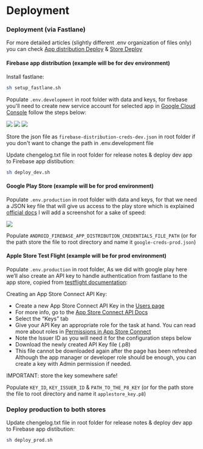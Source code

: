 # Deployment

### Deployment (via Fastlane)

For more detailed articles (slightly different .env organization of files only) you can check [App distribution Deploy](https://medium.com/itnext/flutter-fastlane-deployment-to-the-firebase-app-distribution-easy-way-d5ca2fbdcdf9) & [Store Deploy](https://medium.com/itnext/flutter-fastlane-deployment-to-the-google-play-app-store-easy-way-baa1f491cc51)

#### Firebase app distribution (example will be for dev environment)

Install fastlane:

```bash
sh setup_fastlane.sh
```

Populate `.env.development` in root folder with data and keys, for firebase you'll need to create new service account for selected app in [Google Cloud Console](https://console.cloud.google.com/projectselector2/iam-admin/serviceaccounts) follow the steps below:

![](https://miro.medium.com/v2/resize:fit:1400/format:webp/1\*jUjckYyRYStsFeSLFbEcPw.png) ![](https://miro.medium.com/v2/resize:fit:1400/format:webp/1\*H8914HGCrmtUqS075yHeeA.png) ![](https://miro.medium.com/v2/resize:fit:1400/0\*eQvVMwj5BUbPtGgr)

Store the json file as `firebase-distribution-creds-dev.json` in root folder if you don't want to change the path in .env.development file

Update chengelog.txt file in root folder for release notes & deploy dev app to Firebase app distibution:

```bash
sh deploy_dev.sh
```

#### Google Play Store (example will be for prod environment)

Populate `.env.production` in root folder with data and keys, for that we need a JSON key file that will give us access to the play store which is explained [official docs](https://docs.fastlane.tools/actions/supply/#setup) I will add a screenshot for a sake of speed:

![](https://miro.medium.com/v2/resize:fit:1400/0\*HBIA0v\_QIk23UiHc)

Populate `ANDROID_FIREBASE_APP_DISTRIBUTION_CREDENTIALS_FILE_PATH` (or for the path store the file to root directory and name it `google-creds-prod.json`)

#### Apple Store Test Flight (example will be for prod environment)

Populate `.env.production` in root folder, As we did with google play here we’ll also create an API key to handle authentication from fastlane to the app store, copied from [testflight documentation](https://docs.fastlane.tools/app-store-connect-api/):

Creating an App Store Connect API Key:

* Create a new App Store Connect API Key in the [Users page](https://appstoreconnect.apple.com/access/api)
* For more info, go to the [App Store Connect API Docs](https://developer.apple.com/documentation/appstoreconnectapi/creating\_api\_keys\_for\_app\_store\_connect\_api)
* Select the “Keys” tab
* Give your API Key an appropriate role for the task at hand. You can read more about roles in [Permissions in App Store Connect](https://developer.apple.com/support/roles/)
* Note the Issuer ID as you will need it for the configuration steps below
* Download the newly created API Key file (.p8)
* This file cannot be downloaded again after the page has been refreshed Although the app manager or developer role should be enough, you can create a key with Admin permission if needed.

IMPORTANT: store the key somewhere safe!

Populate `KEY_ID`, `KEY_ISSUER_ID` & `PATH_TO_THE_P8_KEY` (or for the path store the file to root directory and name it `applestore_key.p8`)

### Deploy production to both stores

Update chengelog.txt file in root folder for release notes & deploy dev app to Firebase app distibution:

```bash
sh deploy_prod.sh
```
